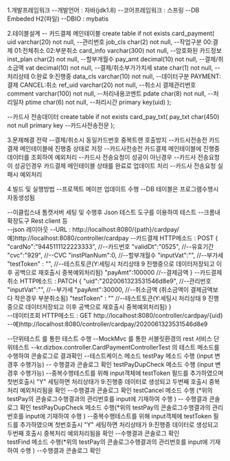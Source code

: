 1.개발프레임워크
--개발언어 : 자바(jdk1.8)
--코어프레임워크 : 스프링
--DB Embeded H2(파일)
--DBIO : mybatis

2.테이블설계
-- 카드결제 메인테이블
create table if not exists card_payment(
	uid varchar(20) not null,          --관리번호
	job_cls char(2) not null,          --작업구분 00:결제 01:전체취소 02:부분취소
	card_info varchar(300) not null,   --암호화된 카드정보
	inst_plan char(2) not null,        --할부개월수
	pay_amt decimal(10) not null,      --결제/취소금액
	vat decimal(10) not null,          --결제/취소부가가치세
	state char(1) not null,            --처리상테 0:완료 9:진행중
	data_cls varchar(10) not null,     --데이터구분 PAYMENT:결제 CANCEL:취소
	ref_uid varchar(20) not null,      --취소시 결제관리번호
	comment varchar(100) not null,     --처리내용코멘트
	pdate char(8) not null,            --처리일자
	ptime char(6) not null,            --처리시간
	primary key(uid)
);

--카드사 전송데이터
create table if not exists card_pay_txt(
	pay_txt char(450) not null primary key --카드사전송전문
);

3.문제해결 전략
--결제/취소시 동일카드번호 중복트랜 호출방지
  --카드사전송전 카드결제 메인테이블에 진행중 상태로 저장
  --카드사전송전 카드결제 메인테이블에 진행중 데이터를 조회하여 예외처리
--카드사 전송요청이 성공이 아닌경우
  --카드사 전송요청이 성공인경우 카드결제 메인테이블 상태를 완료로 업데이트 처리
  --카드사 전송요청 실패시 예외처리

4.빌드 및 실행방법
--프로젝트 메이븐 업데이트 수행
--DB 테이블은 프로그램수행시 자동생성됨

--이클립스내 톰캣서버 세팅 및 수행후 Json 테스트 도구를 이용하여 테스트
  --크롬내 확장도구 Rest client 등           
  --json 레이아웃
    --URL : http://localhost:8080/{path}/cardpay/
      예)http://localhost:8080/controller/cardpay
    --카드결제 HTTP메소드 : POST
       {
		  "cardNo":"9445111122223333", //--카드번호
		  "validDt":"0525",            //--유효기간
		  "cvc":"929",                 //--CVC
		  "instPlanNum":0,             //--할부개월수
		  "inputVat":"",               //--부가세
		  "testToken" : "",            //--테스트토큰(Y:세팅시 처리상태 9 진행중으로 데이터저장되고 이후 공백으로 재호출시 중복예외처리됨)
		  "payAmt":100000              //--결제금액
		}
    --카드결제취소 HTTP메소드 : PATCH
       {
		  "uid":"2020061323531546d8e9", //--관리번호
		  "inputVat":"",                //--부가세
		  "payAmt":30000,               //--취소금액 (취소금액이 결제금액보다 작은경우 부분취소됨)
		  "testToken" : ""              //--테스트토큰(Y:세팅시 처리상태 9 진행중으로 데이터저장되고 이후 공백으로 재호출시 중복예외처리됨)
		}	
    --데이터조회 HTTP메소드 : GET
       http://localhost:8080/controller/cardpay/{uid}
         --예)http://localhost:8080/controller/cardpay/2020061323531546d8e9	
         
--단위테스트 를 통한 테스트 수행
  --MockMvc 를 통한 서블릿환경의 rest 서비스 단위테스트
  --kr.dizbox.controller.CardPaymentControllerTest 의 테스트 메소드를 수행하여 콘솔로그로 결과확인
  --테스트케이스 메소드
    testPay 메소드 수행 (input 변경후 수행가능)
       -- 수행결과 콘솔로그 확인
    testPayDupCheck 메소드 수행 (input 변경후 수행가능)
       --중복수행테스트를 위해 input객체에 testToken 필드를 추가하였으며 첫번호출시 "Y" 세팅하면 처리상태가 9:진행중 데이터로 생성되고
          두번째 호출시 중복처리 예외처리됨을 확인
       --수행결과 콘솔로그 확인
    testCancel 메소드 수행 (*위의 testPay의 콘솔로그수행결과의 관리번호를 input에 기재하여 수행 )
       -- 수행결과 콘솔로그 확인
    testPayDupCheck 메소드 수행(*위의 testPay의 콘솔로그수행결과의 관리번호를 input에 기재하여 수행 )
       --중복수행테스트를 위해 input객체에 testToken 필드를 추가하였으며 첫번호출시 "Y" 세팅하면 처리상태가 9:진행중 데이터로 생성되고
          두번째 호출시 중복처리 예외처리됨을 확인
       --수행결과 콘솔로그 확인   
    testFind 메소드 수행(*위의 testPay의 콘솔로그수행결과의 관리번호를 input에 기재하여 수행 )
       --수행결과 콘솔로그 확인
		
      